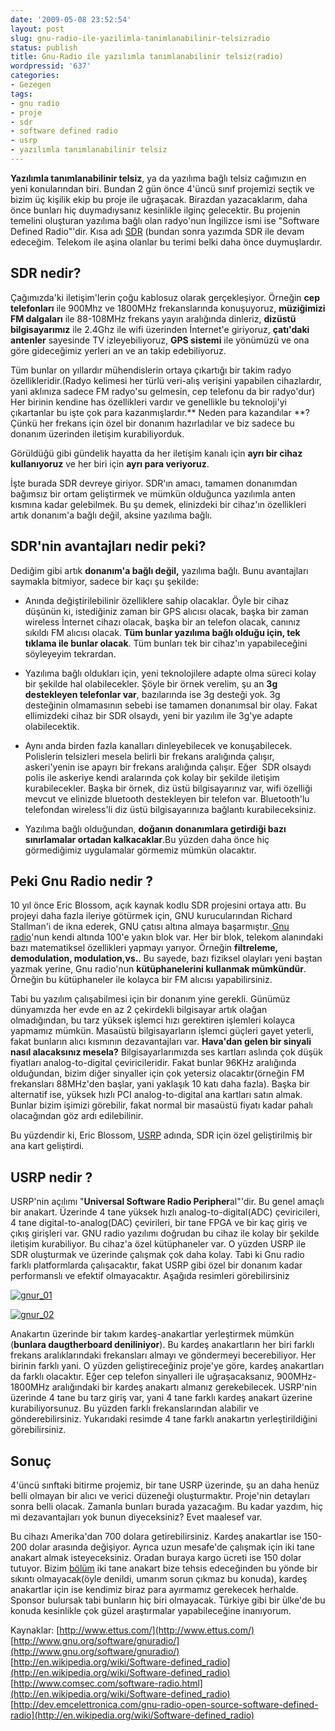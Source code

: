 ```yaml
---
date: '2009-05-08 23:52:54'
layout: post
slug: gnu-radio-ile-yazilimla-tanimlanabilinir-telsizradio
status: publish
title: Gnu-Radio ile yazılımla tanımlanabilinir telsiz(radio)
wordpressid: '637'
categories:
- Gezegen
tags:
- gnu radio
- proje
- sdr
- software defined radio
- usrp
- yazılımla tanımlanabilinir telsiz
---
```


**Yazılımla tanımlanabilinir telsiz**, ya da yazılıma bağlı telsiz cağımızın en yeni konularından biri. Bundan 2 gün önce 4'üncü sınıf projemizi seçtik ve bizim üç kişilik ekip bu proje ile uğraşacak. Birazdan yazacaklarım, daha önce bunları hiç duymadıysanız kesinlikle ilginç gelecektir. Bu projenin temelini oluşturan yazılıma bağlı olan radyo'nun İngilizce ismi ise "Software Defined Radio"'dir. Kısa adı [SDR](http://en.wikipedia.org/wiki/Software-defined_radio) (bundan sonra yazımda SDR ile devam edeceğim. Telekom ile aşina olanlar bu terimi belki daha önce duymuşlardır.


## SDR nedir?


Çağımızda'ki iletişim'lerin çoğu kablosuz olarak gerçekleşiyor. Örneğin **cep telefonları** ile 900Mhz ve 1800MHz frekanslarında konuşuyoruz, **müziğimizi FM dalgaları** ile 88-108MHz frekans yayın aralığında dinleriz, **dizüstü bilgisayarımız** ile 2.4Ghz ile wifi üzerinden İnternet'e giriyoruz, **çatı'daki antenler** sayesinde TV izleyebiliyoruz, **GPS sistemi** ile yönümüzü ve ona göre gideceğimiz yerleri an ve an takip edebiliyoruz.

Tüm bunlar on yıllardır mühendislerin ortaya çıkartığı bir takim radyo özellikleridir.(Radyo kelimesi her türlü veri-alış verişini yapabilen cihazlardır, yani aklınıza sadece FM radyo'su gelmesin, cep telefonu da bir radyo'dur) Her birinin kendine has özellikleri vardır ve genellikle bu teknoloji'yi çıkartanlar bu işte çok para kazanmışlardır.** Neden para kazandılar **? Çünkü her frekans için özel bir donanım hazırladılar ve biz sadece bu donanım üzerinden iletişim kurabiliyorduk.

Görüldüğü gibi gündelik hayatta da her iletişim kanalı için **ayrı bir cihaz kullanıyoruz** ve her biri için **ayrı para veriyoruz**.

İşte burada SDR devreye giriyor. SDR'ın amacı, tamamen donanımdan bağımsız bir ortam geliştirmek ve mümkün olduğunca yazılımla anten kısmına kadar gelebilmek. Bu şu demek, elinizdeki bir cihaz'ın özellikleri artık donanım'a bağlı değil, aksine yazılıma bağlı.


## SDR'nin avantajları nedir peki?


Dediğim gibi artık **donanım'a bağlı değil,** yazılıma bağlı. Bunu avantajları saymakla bitmiyor, sadece bir kaçı şu şekilde:



	
  * Anında değiştirilebilinir özelliklere sahip olacaklar. Öyle bir cihaz düşünün ki, istediğiniz zaman bir GPS alıcısı olacak, başka bir zaman wireless İnternet cihazı olacak, başka bir an telefon olacak, canınız sıkıldı FM alıcısı olacak. **Tüm bunlar yazılıma bağlı olduğu için, tek tıklama ile bunlar olacak**. Tüm bunları tek bir cihaz'ın yapabileceğini söyleyeyim tekrardan.

	
  * Yazılıma bağlı oldukları için, yeni teknolojilere adapte olma süreci kolay bir şekilde hal olabilecekler. Şöyle bir örnek verelim, şu an **3g destekleyen telefonlar var**, bazılarında ise 3g desteği yok. 3g desteğinin olmamasının sebebi ise tamamen donanımsal bir olay. Fakat ellimizdeki cihaz bir SDR olsaydı, yeni bir yazılım ile 3g'ye adapte olabilecektik.

	
  * Aynı anda birden fazla kanalları dinleyebilecek ve konuşabilecek. Polislerin telsizleri mesela belirli bir frekans aralığında çalışır, askeri'yenin ise apayrı bir frekans aralığında çalışır. Eğer  SDR olsaydı polis ile askeriye kendi aralarında çok kolay bir şekilde iletişim kurabilecekler. Başka bir örnek, diz üstü bilgisayarınız var, wifi özelliği mevcut ve elinizde bluetooth destekleyen bir telefon var. Bluetooth'lu telefondan wireless'li diz üstü bilgisayarınıza bağlantı kurabileceksiniz.

	
  * Yazılıma bağlı olduğundan, **doğanın donanımlara getirdiği bazı sınırlamalar ortadan kalkacaklar**.Bu yüzden daha önce hiç görmediğimiz uygulamalar görmemiz mümkün olacaktır.




## Peki Gnu Radio nedir ?


10 yıl önce Eric Blossom, açık kaynak kodlu SDR projesini ortaya attı. Bu projeyi daha fazla ileriye götürmek için, GNU kurucularından Richard Stallman'i de ikna ederek, GNU çatısı altına almaya başarmıştır.[ Gnu radio](http://www.gnu.org/software/gnuradio/)'nun kendi altında 100'e yakın blok var. Her bir blok, telekom alanındaki bazı matematiksel özellikleri yapmayı yarıyor. Örneğin **filtreleme, demodulation, modulation,vs.**. Bu sayede, bazı fiziksel olayları yeni baştan yazmak yerine, Gnu radio'nun **kütüphanelerini kullanmak mümkündür**. Örneğin bu kütüphaneler ile kolayca bir FM alıcısı yapabilirsiniz.

Tabi bu yazılım çalışabilmesi için bir donanım yine gerekli. Günümüz dünyamızda her evde en az 2 çekirdekli bilgisayar artık olağan olmadığından, bu tarz yüksek işlemci hızı gerektiren işlemleri kolayca yapmamız mümkün. Masaüstü bilgisayarların işlemci güçleri gayet yeterli, fakat bunların alıcı kısmının dezavantajları var. **Hava'dan gelen bir sinyali nasıl alacaksınız mesela?** Bilgisayarlarımızda ses kartları aslında çok düşük fiyatları analog-to-digital çeviricileridir. Fakat bunlar 96KHz aralığında olduğundan, bizim diğer sinyaller için çok yetersiz olacaktır(örneğin FM frekansları 88MHz'den başlar, yani yaklaşık 10 katı daha fazla). Başka bir alternatif ise, yüksek hızlı PCI analog-to-digital ana kartları satın almak. Bunlar bizim işimizi görebilir, fakat normal bir masaüstü fiyatı kadar pahalı olacağından göz ardı edilebilinir.

Bu yüzdendir ki, Eric Blossom, [USRP](http://www.ettus.com/) adında, SDR için özel geliştirilmiş bir ana kart geliştirdi.


## USRP nedir ?


USRP'nin açılımı "**Universal Software Radio Peripher**al"'dir. Bu genel amaçlı bir anakart. Üzerinde 4 tane yüksek hızlı analog-to-digital(ADC) çeviricileri, 4 tane digital-to-analog(DAC) çevirileri, bir tane FPGA ve bir kaç giriş ve çıkış girişleri var. GNU radio yazılımı doğrudan bu cihaz ile kolay bir şekilde iletişim kurabiliyor. Bu cihaz'a özel kütüphaneler var. O yüzden USRP ile SDR oluşturmak ve üzerinde çalışmak çok daha kolay. Tabi ki Gnu radio farklı platformlarda çalışacaktır, fakat USRP gibi özel bir donanım kadar performanslı ve efektif olmayacaktır. Aşağıda resimleri görebilirsiniz

[![gnur_01](http://arsln.org/wp-content/uploads/gnur_01.jpg)](http://arsln.org/wp-content/uploads/gnur_01.jpg)

[![gnur_02](http://arsln.org/wp-content/uploads/gnur_02.jpg)](http://arsln.org/wp-content/uploads/gnur_02.jpg)

Anakartın üzerinde bir takım kardeş-anakartlar yerleştirmek mümkün (**bunlara daugtherboard deniliniyor**). Bu kardeş anakartların her biri farklı frekans aralıklarındaki frekansları almayı ve göndermeyi becerebiliyor. Her birinin farklı yani. O yüzden geliştireceğiniz proje'ye göre, kardeş anakartları da farklı olacaktır. Eğer cep telefon sinyalleri ile uğraşacaksanız, 900MHz-1800MHz aralığındaki bir kardeş anakartı almanız gerekebilecek. USRP'nin üzerinde 4 tane bu tarz giriş var, yani 4 tane farklı kardeş anakart üzerine kurabiliyorsunuz. Bu yüzden farklı frekanslarından alabilir ve gönderebilirsiniz. Yukarıdaki resimde 4 tane farklı anakartın yerleştirildiğini görebilirsiniz.


## Sonuç


4'üncü sınftaki bitirme projemiz, bir tane USRP üzerinde, şu an daha henüz belli olmayan bir alıcı ve verici düzeneği oluşturmaktır. Proje'nin detayları sonra belli olacak. Zamanla bunları burada yazacağım. Bu kadar yazdım, hiç mi dezavantajları yok bunun diyeceksiniz? Evet maalesef var.

Bu cihazı Amerika'dan 700 dolara getirebilirsiniz. Kardeş anakartlar ise 150-200 dolar arasında değişiyor. Ayrıca uzun mesafe'de çalışmak için iki tane anakart almak isteyeceksiniz. Oradan buraya kargo ücreti ise 150 dolar tutuyor. Bizim [bölüm](http://ee.hacettepe.edu.tr/) iki tane anakart bize tehsis edeceğinden bu yönde bir sıkıntı olmayacak(öyle denildi, umarım sorun çıkmaz bu konuda), kardeş anakartlar için ise kendimiz biraz para ayırmamız gerekecek herhalde. Sponsor bulursak tabi bunların hiç biri olmayacak. Türkiye gibi bir ülke'de bu konuda kesinlikle çok güzel araştırmalar yapabileceğine inanıyorum.

Kaynaklar:
[http://www.ettus.com/](http://www.ettus.com/)
[http://www.gnu.org/software/gnuradio/](http://www.gnu.org/software/gnuradio/)
[http://en.wikipedia.org/wiki/Software-defined_radio](http://en.wikipedia.org/wiki/Software-defined_radio)
[http://www.comsec.com/software-radio.html](http://en.wikipedia.org/wiki/Software-defined_radio)
[http://dev.emcelettronica.com/gnu-radio-open-source-software-defined-radio](http://en.wikipedia.org/wiki/Software-defined_radio)
